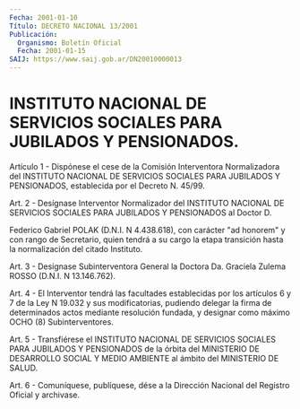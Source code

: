 ```yaml
---
Fecha: 2001-01-10
Título: DECRETO NACIONAL 13/2001
Publicación:
  Organismo: Boletín Oficial
  Fecha: 2001-01-15
SAIJ: https://www.saij.gob.ar/DN20010000013
---
```

# INSTITUTO NACIONAL DE SERVICIOS SOCIALES PARA JUBILADOS Y PENSIONADOS.

<a id="1"></a>
Artículo  1  -  Dispónese  el  cese  de  la  Comisión  Interventora Normalizadora  del  INSTITUTO NACIONAL DE SERVICIOS  SOCIALES  PARA JUBILADOS  Y  PENSIONADOS,  establecida  por  el  Decreto N. 45/99.

<a id="2"></a>
Art. 2 - Desígnase  Interventor Normalizador del INSTITUTO NACIONAL DE SERVICIOS SOCIALES  PARA  JUBILADOS  Y  PENSIONADOS al Doctor D.

Federico  Gabriel  POLAK  (D.N.I. N 4.438.618),  con  carácter  "ad honorem" y con rango de Secretario,  quien  tendrá  a  su  cargo la etapa  transición  hasta  la  normalización  del  citado  Instituto.

<a id="3"></a>
Art.  3 - Desígnase Subinterventora General la Doctora Da. Graciela Zulema ROSSO (D.N.I. N 13.146.762).

<a id="4"></a>
Art. 4  - El Interventor tendrá las facultades establecidas por los artículos  6  y 7 de la Ley N 19.032 y sus modificatorias, pudiendo delegar la firma de determinados actos mediante resolución fundada, y designar como máximo OCHO (8) Subinterventores.

<a id="5"></a>
Art. 5 - Transfiérese  el  INSTITUTO NACIONAL DE SERVICIOS SOCIALES PARA  JUBILADOS  Y PENSIONADOS  de  la  órbita  del  MINISTERIO  DE DESARROLLO SOCIAL  Y  MEDIO  AMBIENTE  al  ámbito del MINISTERIO DE SALUD.

<a id="6"></a>
Art. 6 - Comuníquese, publíquese, dése a la  Dirección Nacional del Registro Oficial y archivase.